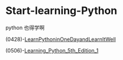 # Start-learning-Python
python 也得学啊

(0428)-[LearnPythoninOneDayandLearnItWell](./LearnPythoninOneDayandLearnItWell/LearnPythoninOneDayandLearnItWell.md)

(0506)-[Learning_Python_5th_Edition_1](./Learing_Python_5th/Learning_Python_5th_Edition_1.md)
